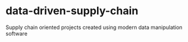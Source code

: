# data-driven-supply-chain
Supply chain oriented projects created using modern data manipulation software
